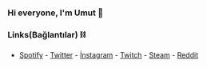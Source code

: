 ### Hi everyone, I'm Umut 👋

### Links(Bağlantılar) ⛓
- [Spotify](https://open.spotify.com/user/31p2mzedfs7e5so5jrzwr3dmnkj4?si=c2c521b132294081) - [Twitter](https://mobile.twitter.com/sasprosko) - [İnstagram](https://www.instagram.com/umut.apil/) - [Twitch](https://www.twitch.tv/sasprosko) - [Steam](https://steamcommunity.com/profiles/76561199071630426/) - [Reddit](https://www.reddit.com/user/sasprosko590)
